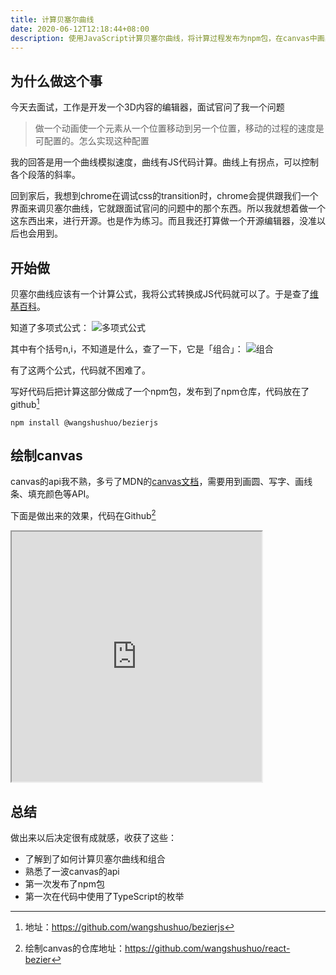 ```yaml
---
title: 计算贝塞尔曲线
date: 2020-06-12T12:18:44+08:00
description: 使用JavaScript计算贝塞尔曲线，将计算过程发布为npm包，在canvas中画出曲线。
---
```


## 为什么做这个事

今天去面试，工作是开发一个3D内容的编辑器，面试官问了我一个问题

> 做一个动画使一个元素从一个位置移动到另一个位置，移动的过程的速度是可配置的。怎么实现这种配置

我的回答是用一个曲线模拟速度，曲线有JS代码计算。曲线上有拐点，可以控制各个段落的斜率。

回到家后，我想到chrome在调试css的transition时，chrome会提供跟我们一个界面来调贝塞尔曲线，它就跟面试官问的问题中的那个东西。所以我就想着做一个这东西出来，进行开源。也是作为练习。而且我还打算做一个开源编辑器，没准以后也会用到。

## 开始做

贝塞尔曲线应该有一个计算公式，我将公式转换成JS代码就可以了。于是查了[维基百科](https://zh.wikipedia.org/wiki/貝茲曲線#程式範例)。

知道了多项式公式：
![多项式公式](/images/bezier/贝塞尔曲线.png "贝塞尔曲线多项式公式")

其中有个括号n,i，不知道是什么，查了一下，它是「组合」：
![组合](/images/bezier/组合.png "组合")

有了这两个公式，代码就不困难了。

写好代码后把计算这部分做成了一个npm包，发布到了npm仓库，代码放在了github[^1]

```
npm install @wangshushuo/bezierjs
```

## 绘制canvas

canvas的api我不熟，多亏了MDN的[canvas文档][url3]，需要用到画圆、写字、画线条、填充颜色等API。

下面是做出来的效果，代码在Github[^2]
<iframe src="https://wss.cool/react-bezier/" style="height:400px;width:400px;"></iframe>

## 总结

做出来以后决定很有成就感，收获了这些：

- 了解到了如何计算贝塞尔曲线和组合
- 熟悉了一波canvas的api
- 第一次发布了npm包
- 第一次在代码中使用了TypeScript的枚举

[url3]: https://developer.mozilla.org/zh-CN/docs/Web/API/Canvas_API/Tutorial/Drawing_shapes

[^1]: 地址：<https://github.com/wangshushuo/bezierjs>
[^2]: 绘制canvas的仓库地址：<https://github.com/wangshushuo/react-bezier>